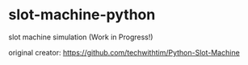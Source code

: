 # slot-machine-python
slot machine simulation (Work in Progress!)

original creator: https://github.com/techwithtim/Python-Slot-Machine
